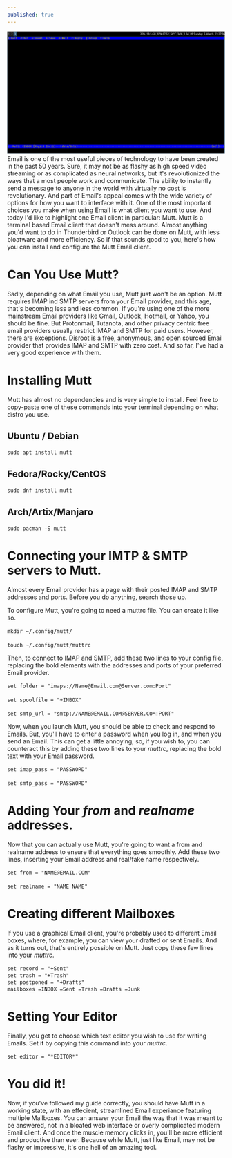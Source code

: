 ```yaml
---
published: true
---
```

 
![Mutt.png](/images/Mutt.png)
Email is one of the most useful pieces of technology to have been created in the past 50 years. Sure, it may not be as flashy as high speed video streaming or as complicated as neural networks, but it's revolutionized the ways that a most people work and communicate. The ability to instantly send a message to anyone in the world with virtually no cost is revolutionary. And part of Email's appeal comes with the wide variety of options for how you want to interface with it. One of the most important choices you make when using Email is what client you want to use. And today I'd like to highlight one Email client in particular: Mutt. Mutt is a terminal based Email client that doesn't mess around. Almost anything you'd want to do in Thunderbird or Outlook can be done on Mutt, with less bloatware and more efficiency. So if that sounds good to you, here's how you can install and configure the Mutt Email client. 

# Can You Use Mutt? 

Sadly, depending on what Email you use, Mutt just won't be an option. Mutt requires IMAP ind SMTP servers from your Email provider, and this age, that's becoming less and less common. If you're using one of the more mainstream Email providers like Gmail, Outlook, Hotmail, or Yahoo, you should be fine. But Protonmail, Tutanota, and other privacy centric free email providers usually restrict IMAP and SMTP for paid users. However, there are exceptions. [Disroot](https://disroot.org) is a free, anonymous, and open sourced Email provider that provides IMAP and SMTP with zero cost. And so far, I've had a very good experience with them. 

# Installing Mutt 

Mutt has almost no dependencies and is very simple to install. Feel free to copy-paste one of these commands into your terminal depending on what distro you use. 

## Ubuntu / Debian 

    sudo apt install mutt 

## Fedora/Rocky/CentOS

    sudo dnf install mutt

## Arch/Artix/Manjaro

    sudo pacman -S mutt 

# Connecting your IMTP & SMTP servers to Mutt. 

Almost every Email provider has a page with their posted IMAP and SMTP addresses and ports. Before you do anything, search those up. 

To configure Mutt, you're going to need a muttrc file. You can create it like so. 

    mkdir ~/.config/mutt/

    touch ~/.config/mutt/muttrc

Then, to connect to IMAP and SMTP, add these two lines to your config file, replacing the bold elements with the addresses and ports of your preferred Email provider. 

    set folder = "imaps://Name@Email.com@Server.com:Port"
    
    set spoolfile = "+INBOX" 

    set smtp_url = "smtp://NAME@EMAIL.COM@SERVER.COM:PORT"

Now, when you launch Mutt, you should be able to check and respond to Emails. But, you'll have to enter a password when you log in, and when you send an Email. This can get a little annoying, so, if you wish to, you can counteract this by adding these two lines to your *muttrc*, replacing the bold text with your Email password. 

    set imap_pass = "PASSWORD" 

    set smtp_pass = "PASSWORD"

# Adding Your *from* and *realname* addresses. 

Now that you can actually use Mutt, you're going to want a from and realname address to ensure that everything goes smoothly. Add these two lines, inserting your Email address and real/fake name respectively. 

    set from = "NAME@EMAIL.COM" 

    set realname = "NAME NAME" 

# Creating different Mailboxes 

If you use a graphical Email client, you're probably used to different Email boxes, where, for example, you can view your drafted or sent Emails. And as it turns out, that's entirely possible on Mutt. Just copy these few lines into your *muttrc*. 

    set record = "+Sent" 
    set trash = "+Trash" 
    set postponed = "+Drafts" 
    mailboxes =INBOX =Sent =Trash =Drafts =Junk 

# Setting Your Editor 

Finally, you get to choose which text editor you wish to use for writing Emails. Set it by copying this command into your *muttrc*. 

    set editor = "*EDITOR*" 

# You did it! 

Now, if you've followed my guide correctly, you should have Mutt in a working state, with an effecient, streamlined Email experiance featuring multiple Mailboxes. You can answer your Email the way that it was meant to be answered, not in a bloated web interface or overly complicated modern Email client. And once the muscle memory clicks in, you'll be more efficient and productive than ever. Because while Mutt, just like Email, may not be flashy or impressive, it's one hell of an amazing tool.
